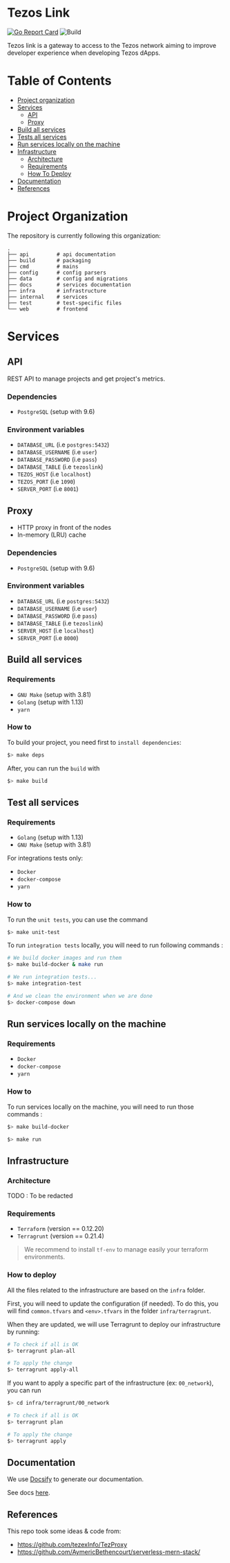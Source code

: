 
# Tezos Link

[![Go Report Card](https://goreportcard.com/badge/github.com/octo-technology/tezos-link)](https://goreportcard.com/report/github.com/octo-technology/tezos-link) ![Build](https://github.com/octo-technology/tezos-link/workflows/Build/badge.svg?branch=master)

Tezos link is a gateway to access to the Tezos network aiming to improve developer experience when developing Tezos dApps.

# Table of Contents

* [Project organization](#project-organization)
* [Services](#services)
  * [API](#api)
  * [Proxy](#proxy)
* [Build all services](#build-all-services)
* [Tests all services](#tests-all-services)
* [Run services locally on the machine](#run-services-locally-on-the-machine)
* [Infrastructure](#infrastructure)
  * [Architecture](#architecture)
  * [Requirements](#requirements)
  * [How To Deploy](#how-to-deploy)
* [Documentation](#documentation)
* [References](#references)

# Project Organization

The repository is currently following this organization:

```
.
├── api         # api documentation
├── build       # packaging
├── cmd         # mains
├── config      # config parsers
├── data        # config and migrations
├── docs        # services documentation
├── infra       # infrastructure
├── internal    # services
├── test        # test-specific files
└── web         # frontend
```

# Services

## API

REST API to manage projects and get project's metrics.

### Dependencies

* `PostgreSQL` (setup with 9.6)

### Environment variables

- `DATABASE_URL` (i.e `postgres:5432`)
- `DATABASE_USERNAME` (i.e `user`)
- `DATABASE_PASSWORD` (i.e `pass`)
- `DATABASE_TABLE` (i.e `tezoslink`)
- `TEZOS_HOST` (i.e `localhost`)
- `TEZOS_PORT` (i.e `1090`)
- `SERVER_PORT` (i.e `8001`)

## Proxy

- HTTP proxy in front of the nodes
- In-memory (LRU) cache

### Dependencies

* `PostgreSQL` (setup with 9.6)

### Environment variables

- `DATABASE_URL` (i.e `postgres:5432`)
- `DATABASE_USERNAME` (i.e `user`)
- `DATABASE_PASSWORD` (i.e `pass`)
- `DATABASE_TABLE` (i.e `tezoslink`)
- `SERVER_HOST` (i.e `localhost`)
- `SERVER_PORT` (i.e `8000`)

## Build all services

### Requirements

* `GNU Make` (setup with 3.81)
* `Golang` (setup with 1.13)
* `yarn`

### How to

To build your project, you need first to `install dependencies`:
```bash
$> make deps
```
After, you can run the `build` with
```bash
$> make build
```

## Test all services

### Requirements

* `Golang` (setup with 1.13)
* `GNU Make` (setup with 3.81)

For integrations tests only:
* `Docker`
* `docker-compose`
* `yarn`

### How to

To run the `unit tests`, you can use the command
```bash
$> make unit-test
```

To run `integration tests` locally, you will need to run following commands :
```bash
# We build docker images and run them
$> make build-docker & make run

# We run integration tests...
$> make integration-test

# And we clean the environment when we are done
$> docker-compose down
``` 

## Run services locally on the machine

### Requirements

* `Docker`
* `docker-compose`
* `yarn`

### How to

To run services locally on the machine, you will need to run those commands :
```bash
$> make build-docker

$> make run
```

## Infrastructure

### Architecture

TODO : To be redacted

### Requirements

* `Terraform` (version == 0.12.20)
* `Terragrunt` (version == 0.21.4)

> We recommend to install `tf-env` to manage easily your terraform environments.

### How to deploy

All the files related to the infrastructure are based on the `infra` folder.

First, you will need to update the configuration (if needed). To do this, you will find `common.tfvars` and `<env>.tfvars` in the folder `infra/terragrunt`.

When they are updated, we will use Terragrunt to deploy our infrastructure by running:
```bash
# To check if all is OK
$> terragrunt plan-all

# To apply the change
$> terragrunt apply-all
```

If you want to apply a specific part of the infrastructure (ex: `00_network`), you can run
```bash
$> cd infra/terragrunt/00_network

# To check if all is OK
$> terragrunt plan

# To apply the change
$> terragrunt apply
```

## Documentation

We use [Docsify](https://docsify.js.org/#/quickstart) to generate our documentation.

See docs [here](TODO).

## References

This repo took some ideas & code from:
- https://github.com/tezexInfo/TezProxy
- https://github.com/AymericBethencourt/serverless-mern-stack/
